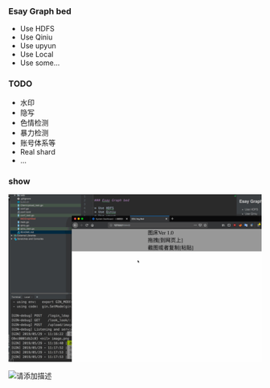
### Esay Graph bed

* Use HDFS
* Use Qiniu
* Use upyun
* Use Local
* Use some...


### TODO
* 水印
* 隐写
* 色情检测
* 暴力检测
* 账号体系等
* Real shard 
* ...


### show


![](readme.gif)

![请添加描述](http://127.0.0.1:8443/look_look/af3bf122-2bb5-4d9f-8fff-3e1d81873184.png) 